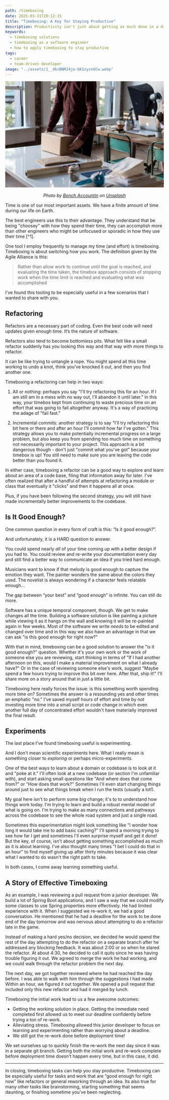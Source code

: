 ```yaml
---
path: /timeboxing
date: 2025-03-31T20:12:15
title: "Timeboxing: A Key for Staying Productive"
description: Productivity isn't just about getting as much done in a day as you can (aka, efficiency), it's about having the right judgement about what to work, why, and how much effort it might require.
keywords:
  - timeboxing solutions
  - timeboxing as a software engineer
  - how to apply timeboxing to stay productive
tags:
  - career 
  - team-driven developer
image: "../assets/1__dkcBNMJ4je-bK1zycnUCw.webp"
---
```


<center>

![](../assets/1__dkcBNMJ4je-bK1zycnUCw.webp)

<span class="credit">

<i> 
    
Photo by <a href="https://unsplash.com/@benchaccounting?utm_source=unsplash&utm_medium=referral&utm_content=creditCopyText">Bench Accountin</a> on <a href="https://unsplash.com/s/photos/shipping?utm_source=unsplash&utm_medium=referral&utm_content=creditCopyText">Unsplash</a>

</i>

</span>

</center>

Time is one of our most important assets. We have a finite amount of time during our life on Earth.

The best engineers use this to their advantage. They understand that be being "choosey" with how they spend their time, they can accomplish more than other engineers who might be unfocused or sporadic in how they use their time [^1].

One tool I employ frequently to manage my time (and effort) is timeboxing. Timeboxing is about switching how you work. The definition given by the Agile Alliance is this:

> Rather than allow work to continue until the goal is reached, and evaluating the time taken, the timebox approach consists of stopping work when the time limit is reached and evaluating what was accomplished

I've found this tooling to be especially useful in a few scenarios that I wanted to share with you.

## Refactoring

Refactors are a necessary part of coding. Even the best code will need updates given enough time. It’s the nature of software.

Refactors also tend to become bottomless pits. What felt like a small refactor suddenly has you looking this way and that way with more things to refactor.

It can be like trying to untangle a rope. You might spend all this time working to undo a knot, think you’ve knocked it out, and then you find another one. 

Timeboxing a refactoring can help in two ways:

1) All or nothing: perhaps you say "I'll try refactoring this for an hour. If I am still am in a mess with no way out, I'll abandon it until later." In this way, your timebox kept from continuing to waste precious time on an effort that was going to fail altogether anyway. It's a way of practicing the adage of "fail fast."

2) Incremental commits: another strategy is to say "I'll try refactoring this bit here or there and after an hour I'll commit how far I've gotten." This strategy allows you to make potentially incremental progress on a large problem, but also keep you from spending too much time on something not necessarily important to your project. This approach is a bit dangerous though - don't just "commit what you've got" because your timebox is up! You still need to make sure you are leaving the code better than you found it.

In either case, timeboxing a refactor can be a good way to explore and learn about an area of a code base, filing that information away for later. I've often realized that after a handful of attempts at refactoring a module or class that eventually it "clicks" and then it happens all at once. 

Plus, if you have been following the second strategy, you will still have made incrementally better improvements to the codebase.

## Is It Good Enough?

One common question in every form of craft is this: “Is it good enough?”.

And unfortunately, it is a HARD question to answer.

You could spend nearly _all_ of your time coming up with a better design if you had to. You could review and re-write your documentation every day and still find a better way to communicate an idea if you tried hard enough.

Musicians want to know if that melody is good enough to capture the emotion they want. The painter wonders the same about the colors they used. The novelist is always wondering if a character feels relatable enough…

The gap between “your best” and “good enough” is infinite. You can still do more.

Software has a unique temporal component, though. We get to make changes all the time. Building a software solution is like painting a picture while viewing it as it hangs on the wall and knowing it will be re-painted again in few weeks. Most of the software we write _needs_ to be edited and changed over time and in this way we also have an advantage in that we can ask "is this good enough for right now?"

With that in mind, timeboxing can be a good solution to answer the "is it good enough?" question. Whether it's your own work or the work of someone else you are reviewing, start thinking in terms of "If I had another afternoon on this, would I make a material improvement on what I already have?" Or in the case of reviewing someone else's work, suggest "Maybe spend a few hours trying to improve this bit over here. After that, ship it!" I'll share more on a story around that in just a little bit.

Timeboxing here really forces the issue: is this something worth spending more time on? Sometimes the answer is a resounding yes and other times an emphatic "no." I've saved myself hours of effort and time by _not_ investing more time into a small script or code change in which even another full day of concentrated effort wouldn't have materially improved the final result.

## Experiments

The last place I've found timeboxing useful is experimenting. 

And I don't mean scientific experiments here. What I really mean is something closer to _exploring_ or perhaps micro-experiments. 

One of the best ways to learn about a domain or codebase is to look at it and "poke at it." I'll often look at a new codebase (or section I'm unfamiliar with), and start asking small questions like "And where does that come from?" or "How does that work?" Sometimes I'll even start changing things around just to see what things break when I run the tests (usually a lot!). 

My goal here isn't to perform some big change; it's to to understand how things work today. I'm trying to learn and build a robust mental model of what is going on. I'm trying to make as many connections and pathways across the codebase to see the whole road system and just a single road. 

Sometimes this experimentation might look something like "I wonder how long it would take me to add basic caching?" I'll spend a morning trying to see how far I get and sometimes I'll even surprise myself and get it done! But the key, of course, isn't about getting something accomplished as much as it is about learning. I've also thought many times "I bet I could do that in an hour" to find myself giving up after thirty minutes because it was clear what I wanted to do wasn't the right path to take.

In both cases, I come away learning something useful.

## A Story of Effective Timeboxing

As an example, I was reviewing a pull request from a junior developer. We build a lot of Spring Boot applications, and I saw a way that we could modify some classes to use Spring properties more effectively. He had limited experience with it. When I suggested we re-work it, we had a good conversation. He mentioned that he had a deadline for the work to be done end of the day tomorrow and was nervous about attempting to do a refactor late in the game.

Instead of making a hard yes/no decision, we decided he would spend the rest of the day attempting to do the refactor on a separate branch after he addressed any blocking feedback. It was about 2:00 or so when he stared the refactor. At about 4:30, he decided to call it quits since he was having trouble figuring it out. We agreed to merge the work he had working, and we could walk through the refactor problem the next day.

The next day, we got together reviewed where he had reached the day before. I was able to walk with him through the suggestions I had made. Within an hour, we figured it out together. We opened a pull request that included only this new refactor and had it merged by lunch.

Timeboxing the initial work lead to us a few awesome outcomes:

* Getting the working solution in place. Getting the immediate need completed first allowed us to meet our deadline confidently before trying a ton of re-work.
* Alleviating stress. Timeboxing allowed this junior developer to focus on learning and experimenting rather than worrying about a deadline.
* We still got the re-work done before deployment time! 

We set ourselves up to quickly finish the re-work the next day since it was in a separate git branch. Getting both the initial work and re-work complete before deployment time doesn’t happen every time, but in this case, it did.

--- 

In closing, timeboxing tasks can help you stay productive. Timeboxing can be especially useful for tasks and work that are “good enough for right now” like refactors or general reworking through an idea. Its also true for many other tasks like brainstorming, starting something that seems daunting, or finishing sometime you’ve been neglecting.

